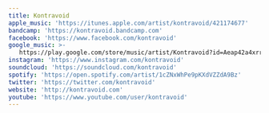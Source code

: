 ```yaml
---
title: Kontravoid
apple_music: 'https://itunes.apple.com/artist/kontravoid/421174677'
bandcamp: 'https://kontravoid.bandcamp.com'
facebook: 'https://www.facebook.com/kontravoid'
google_music: >-
   https://play.google.com/store/music/artist/Kontravoid?id=Aeap42a4xrrl3s6k3r5cnwvc74i
instagram: 'https://www.instagram.com/kontravoid'
soundcloud: 'https://soundcloud.com/kontravoid'
spotify: 'https://open.spotify.com/artist/1cZNxWhPe9pKXdVZZdA9Bz'
twitter: 'https://twitter.com/kontravoid'
website: 'http://kontravoid.com'
youtube: 'https://www.youtube.com/user/kontravoid'
---
```

